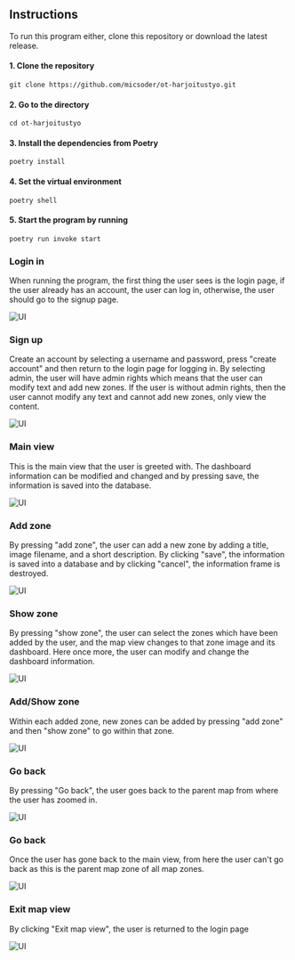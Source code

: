 ## Instructions

To run this program either, clone this repository or download the latest release. 

#### 1. Clone the repository
```
git clone https://github.com/micsoder/ot-harjoitustyo.git
```

#### 2. Go to the directory
```
cd ot-harjoitustyo
```

#### 3. Install the dependencies from Poetry
```
poetry install
```

#### 4. Set the virtual environment
```
poetry shell
```

#### 5. Start the program by running 
```
poetry run invoke start
```

### Login in
When running the program, the first thing the user sees is the login page, if the user already has an account, the user can log in, otherwise, the user should go to the signup page. 

![UI](pictures/login_frame.PNG)

### Sign up 
Create an account by selecting a username and password, press "create account" and then return to the login page for logging in. By selecting admin, the user will have admin rights which means that the user can modify text and add new zones. If the user is without admin rights, then the user cannot modify any text and cannot add new zones, only view the content.

![UI](pictures/signup_frame.PNG)


### Main view 
This is the main view that the user is greeted with. The dashboard information can be modified and changed and by pressing save, the information is saved into the database. 

![UI](pictures/main_view.PNG)

### Add zone 
By pressing "add zone", the user can add a new zone by adding a title, image filename, and a short description. By clicking "save", the information is saved into a database and by clicking "cancel", the information frame is destroyed. 

![UI](pictures/add_zone.PNG)

### Show zone
By pressing "show zone", the user can select the zones which have been added by the user, and the map view changes to that zone image and its dashboard. Here once more, the user can modify and change the dashboard information. 

![UI](pictures/show_zone.PNG)

### Add/Show zone 
Within each added zone, new zones can be added by pressing "add zone" and then "show zone" to go within that zone. 

![UI](pictures/Church.PNG)

### Go back
By pressing "Go back", the user goes back to the parent map from where the user has zoomed in. 

![UI](pictures/show_zone.PNG)

### Go back
Once the user has gone back to the main view, from here the user can't go back as this is the parent map zone of all map zones. 

![UI](pictures/main_view.PNG)

### Exit map view
By clicking "Exit map view", the user is returned to the login page 

![UI](pictures/login_frame.PNG)
